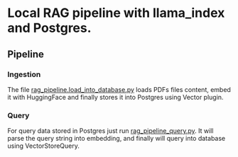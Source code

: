 # Local RAG pipeline with llama_index and Postgres.

## Pipeline

### Ingestion
The file [rag_pipeline.load_into_database.py](rag_pipeline_load_into_database.py) loads PDFs files content, 
embed it with HuggingFace and finally stores it into Postgres using Vector plugin.

### Query
For query data stored in Postgres just run [rag_pipeline_query.py](rag_pipeline_query.py). It will parse the query 
string into embedding, and finally will query into database using VectorStoreQuery.